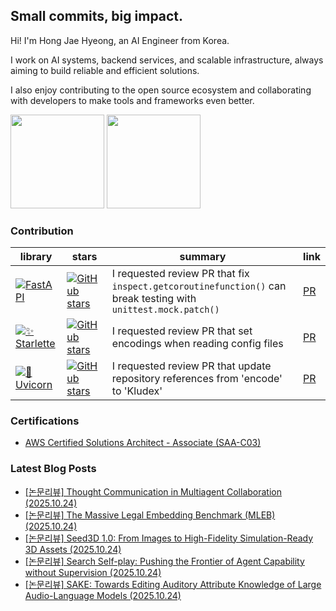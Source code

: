 ## Small commits, big impact.

Hi! I'm Hong Jae Hyeong, an AI Engineer from Korea.

I work on AI systems, backend services, and scalable infrastructure, always aiming to build reliable and efficient solutions.

I also enjoy contributing to the open source ecosystem and collaborating with developers to make tools and frameworks even better.

<a href="https://solved.ac/profile/secrett2633"><img style="height:150px" src="http://mazassumnida.wtf/api/v2/generate_badge?boj=secrett2633"/></a>
<a href="https://github.com/secrett2633"><img style="height:150px" src="https://github-readme-stats.vercel.app/api?username=secrett2633&count_private=true"/></a>

### Contribution
| library | stars | summary | link |
| --- | --- | --- | --- |
| [![FastAPI][fastapi-badge]][fastapi-repo] | [![GitHub stars][fastapi-stars]][fastapi-repo] | I requested review PR that fix `inspect.getcoroutinefunction()` can break testing with `unittest.mock.patch()` | [PR][fastapi-pr] |
| [![✨ Starlette][starlette-badge]][starlette-repo] | [![GitHub stars][starlette-stars]][starlette-repo] | I requested review PR that set encodings when reading config files | [PR][starlette-pr] |
| [![🦄 Uvicorn][uvicorn-badge]][uvicorn-repo] | [![GitHub stars][uvicorn-stars]][uvicorn-repo] | I requested review PR that update repository references from 'encode' to 'Kludex' | [PR][uvicorn-pr] |


### Certifications
- [AWS Certified Solutions Architect - Associate (SAA-C03)][aws-saa-cert]
<!-- References -->

[fastapi-badge]: https://img.shields.io/badge/FastAPI-009688?style=flat-round&logo=fastapi&logoColor=white
[fastapi-repo]: https://github.com/tiangolo/fastapi
[fastapi-stars]: https://img.shields.io/github/stars/tiangolo/fastapi?style=social
[fastapi-pr]: https://github.com/fastapi/fastapi/pull/14022

[starlette-badge]: https://img.shields.io/badge/✨%20Starlette-2D3748?style=flat-round&logoColor=white
[starlette-repo]: https://github.com/Kludex/starlette
[starlette-stars]: https://img.shields.io/github/stars/encode/starlette?style=social
[starlette-pr]: https://github.com/Kludex/starlette/pull/2996

[uvicorn-badge]: https://img.shields.io/badge/🦄%20Uvicorn-4B8BBE?style=flat-round&logoColor=white
[uvicorn-repo]: https://github.com/Kludex/uvicorn
[uvicorn-stars]: https://img.shields.io/github/stars/encode/uvicorn?style=social
[uvicorn-pr]: https://github.com/Kludex/uvicorn/pull/2684

[aws-saa-cert]: https://www.credly.com/badges/ee24ba15-e661-4741-bc4c-46bdaca76e75/public_url

### Latest Blog Posts
- [[논문리뷰] Thought Communication in Multiagent Collaboration (2025.10.24)](https://secrett2633.github.io/ai/review/2025-10-24-Thought_Communication_in_Multiagent_Collaboration/)
- [[논문리뷰] The Massive Legal Embedding Benchmark (MLEB) (2025.10.24)](https://secrett2633.github.io/ai/review/2025-10-24-The_Massive_Legal_Embedding_Benchmark_MLEB/)
- [[논문리뷰] Seed3D 1.0: From Images to High-Fidelity Simulation-Ready 3D Assets (2025.10.24)](https://secrett2633.github.io/ai/review/2025-10-24-Seed3D_1.0_From_Images_to_High-Fidelity_Simulation-Ready_3D_Assets/)
- [[논문리뷰] Search Self-play: Pushing the Frontier of Agent Capability without Supervision (2025.10.24)](https://secrett2633.github.io/ai/review/2025-10-24-Search_Self-play_Pushing_the_Frontier_of_Agent_Capability_without_Supervision/)
- [[논문리뷰] SAKE: Towards Editing Auditory Attribute Knowledge of Large Audio-Language Models (2025.10.24)](https://secrett2633.github.io/ai/review/2025-10-24-SAKE_Towards_Editing_Auditory_Attribute_Knowledge_of_Large_Audio-Language_Models/)